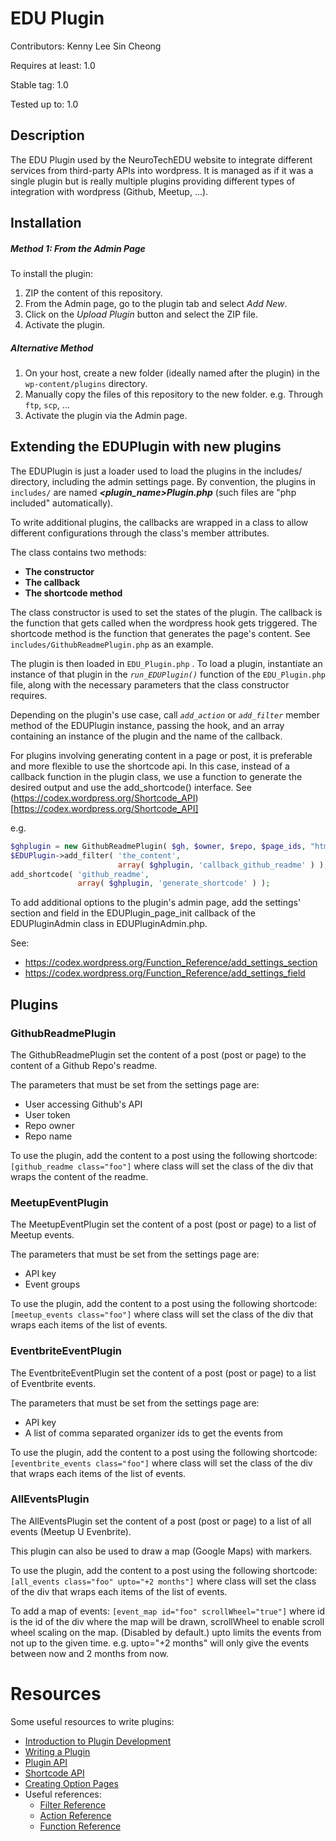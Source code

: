 # EDU Plugin

Contributors: Kenny Lee Sin Cheong

Requires at least: 1.0

Stable tag: 1.0

Tested up to: 1.0


## Description
The EDU Plugin used by the NeuroTechEDU website to integrate different services from third-party APIs into wordpress.
It is managed as if it was a single plugin but is really multiple plugins providing different types of integration with wordpress (Github, Meetup, ...).


## Installation
##### Method 1: From the Admin Page
To install the plugin:
1. ZIP the content of this repository.
2. From the Admin page, go to the plugin tab and select *Add New*.
3. Click on the *Upload Plugin* button and select the ZIP file.
4. Activate the plugin.

##### Alternative Method
1. On your host, create a new folder (ideally named after the plugin) in the     `wp-content/plugins` directory.
2. Manually copy the files of this repository to the new folder. e.g. Through `ftp`, `scp`, ...
3. Activate the plugin via the Admin page.


## Extending the EDUPlugin with new plugins

The EDUPlugin is just a loader used to load the plugins in the includes/ directory, including the admin settings page.
By convention, the plugins in `includes/` are named **_<plugin_name>Plugin.php_** (such files are "php included" automatically).

To write additional plugins, the callbacks are wrapped in a class to allow different configurations through the class's member attributes.

The class contains two methods:
- **The constructor**
- **The callback**
- **The shortcode method**
    
The class constructor is used to set the states of the plugin.
The callback is the function that gets called when the wordpress hook gets triggered.
The shortcode method is the function that generates the page's content.
See `includes/GithubReadmePlugin.php` as an example.

The plugin is then loaded in `EDU_Plugin.php` .
To load a plugin, instantiate an instance of that plugin in the *`run_EDUPlugin()`* function of the `EDU_Plugin.php` file, along with the necessary parameters that the class constructor requires.

Depending on the plugin's use case, call *`add_action`* or *`add_filter`* member method of the EDUPlugin instance, passing the hook, and an array containing an instance of the plugin and the name of the callback.

For plugins involving generating content in a page or post, it is preferable and more flexible to use the shortcode api.
In this case, instead of a callback function in the plugin class, we use a function to generate the desired output and use the add_shortcode() interface.
See (https://codex.wordpress.org/Shortcode_API)[https://codex.wordpress.org/Shortcode_API]

e.g. 
```php
$ghplugin = new GithubReadmePlugin( $gh, $owner, $repo, $page_ids, "html" );
$EDUPlugin->add_filter( 'the_content',
                        array( $ghplugin, 'callback_github_readme' ) );
add_shortcode( 'github_readme',
               array( $ghplugin, 'generate_shortcode' ) );                       
```

To add additional options to the plugin's admin page, add the settings' section and field in the
EDUPlugin_page_init callback of the EDUPluginAdmin class in EDUPluginAdmin.php.

See:
- https://codex.wordpress.org/Function_Reference/add_settings_section
- https://codex.wordpress.org/Function_Reference/add_settings_field


## Plugins
### GithubReadmePlugin

The GithubReadmePlugin set the content of a post (post or page) to the content of a Github Repo's readme.

The parameters that must be set from the settings page are:
- User accessing Github's API
- User token
- Repo owner
- Repo name

To use the plugin, add the content to a post using the following shortcode: `[github_readme class="foo"]`
where class will set the class of the div that wraps the content of the readme.

### MeetupEventPlugin

The MeetupEventPlugin set the content of a post (post or page) to a list of Meetup events.

The parameters that must be set from the settings page are:
- API key
- Event groups

To use the plugin, add the content to a post using the following shortcode: `[meetup_events class="foo"]`
where class will set the class of the div that wraps each items of the list of events.

### EventbriteEventPlugin

The EventbriteEventPlugin set the content of a post (post or page) to a list of Eventbrite events.

The parameters that must be set from the settings page are:
- API key
- A list of comma separated organizer ids to get the events from

To use the plugin, add the content to a post using the following shortcode: `[eventbrite_events class="foo"]`
where class will set the class of the div that wraps each items of the list of events.

### AllEventsPlugin

The AllEventsPlugin set the content of a post (post or page) to a list of all events (Meetup U Evenbrite).

This plugin can also be used to draw a map (Google Maps) with markers.

To use the plugin, add the content to a post using the following shortcode: `[all_events class="foo" upto="+2 months"]`
where class will set the class of the div that wraps each items of the list of events.

To add a map of events:
`[event_map id="foo" scrollWheel="true"]`
where id is the id of the div where the map will be drawn,
      scrollWheel to enable scroll wheel scaling on the map. (Disabled by default.)
      upto limits the events from not up to the given time. e.g. upto="+2 months" will only give the events between now and 2 months from now.

# Resources
Some useful resources to write plugins:
- [Introduction to Plugin Development](https://developer.wordpress.org/plugins/intro/)
- [Writing a Plugin](https://codex.wordpress.org/Writing_a_Plugin)
- [Plugin API](https://codex.wordpress.org/Plugin_API)
- [Shortcode API](https://codex.wordpress.org/Shortcode_API)
- [Creating Option Pages](https://codex.wordpress.org/Creating_Options_Pages)
- Useful references:
    - [Filter Reference](https://codex.wordpress.org/Plugin_API/Filter_Reference)
    - [Action Reference](https://codex.wordpress.org/Plugin_API/Action_Reference)
    - [Function Reference](https://codex.wordpress.org/Function_Reference)
